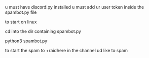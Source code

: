 u must have discord.py installed
u must add ur user token inside the spambot.py file

to start on linux 

cd into the dir containing spambot.py

python3 spambot.py

to start the spam to +raidhere in the channel ud like to spam